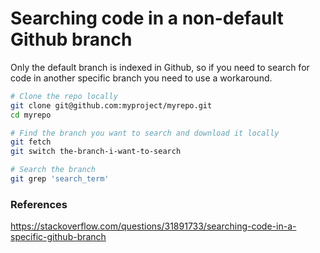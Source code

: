 # Searching code in a non-default Github branch

Only the default branch is indexed in Github, so if you need to search for code in another specific branch you need to use a workaround.

```bash
# Clone the repo locally
git clone git@github.com:myproject/myrepo.git
cd myrepo

# Find the branch you want to search and download it locally
git fetch
git switch the-branch-i-want-to-search

# Search the branch
git grep 'search_term' 
```



### References
https://stackoverflow.com/questions/31891733/searching-code-in-a-specific-github-branch
